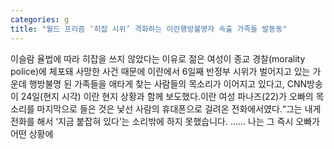 ```yaml
---
categories: g
title: "월드 프리즘 ‘히잡 시위’ 격화하는 이란행방불명자 속출 가족들 발동동"
---
```

이슬람 율법에 따라 히잡을 쓰지 않았다는 이유로 젊은 여성이 종교 경찰(morality police)에 체포돼 사망한 사건 때문에 이란에서 6일째 반정부 시위가 벌어지고 있는 가운데 행방불명 된 가족들을 애타게 찾는 사람들의 목소리가 이어지고 있다고, CNN방송이 24일(현지 시각) 이란 현지 상황과 함께 보도했다.이란 여성 파나즈(22)가 오빠의 목소리를 마지막으로 들은 것은 낯선 사람의 휴대폰으로 걸려온 전화에서였다.“그는 내게 전화를 해서 ‘지금 붙잡혀 있다’는 소리밖에 하지 못했습니다. …… 나는 그 즉시 오빠가 어떤 상황에